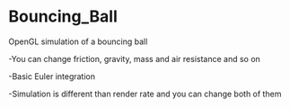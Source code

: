 # Bouncing_Ball
OpenGL simulation of a bouncing ball

-You can change friction, gravity, mass and air resistance and so on

-Basic Euler integration

-Simulation is different than render rate and you can change both of them
